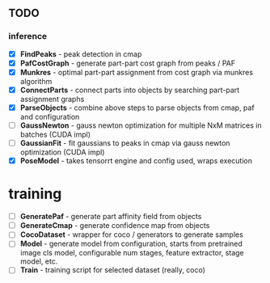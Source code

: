 TODO
----

### inference

- [x] **FindPeaks** - peak detection in cmap
- [x] **PafCostGraph** - generate part-part cost graph from peaks / PAF
- [x] **Munkres** - optimal part-part assignment from cost graph via munkres algorithm
- [x] **ConnectParts** - connect parts into objects by searching part-part assignment graphs
- [x] **ParseObjects** - combine above steps to parse objects from cmap, paf and configuration
- [ ] **GaussNewton** - gauss newton optimization for multiple NxM matrices in batches (CUDA impl)
- [ ] **GaussianFit** - fit gaussians to peaks in cmap via gauss newton optimization (CUDA impl)
- [x] **PoseModel** - takes tensorrt engine and config used, wraps execution

# training

- [ ] **GeneratePaf** - generate part affinity field from objects
- [ ] **GenerateCmap** - generate confidence map from objects
- [ ] **CocoDataset** - wrapper for coco / generators to generate samples
- [ ] **Model** - generate model from configuration, starts from pretrained image cls model, configurable num stages, feature extractor, stage model, etc.
- [ ] **Train** - training script for selected dataset (really, coco)
